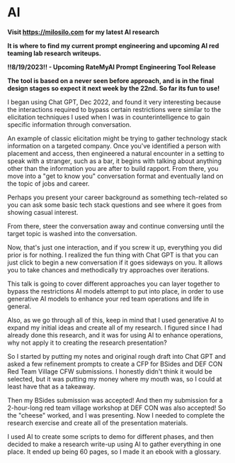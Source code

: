 # AI
**Visit https://milosilo.com for my latest AI research** 

**It is where to find my current prompt engineering and upcoming AI red teaming lab research writeups.**



 **!!8/19/2023!! - Upcoming RateMyAI Prompt Engineering Tool Release** 
 
 **The tool is based on a never seen before approach, and is in the final design stages so expect it next week by the 22nd. So far its fun to use!** 




I began using Chat GPT, Dec 2022, and found it very interesting because the interactions required to bypass certain restrictions were similar to the elicitation techniques I used when I was in counterintelligence to gain specific information through conversation.

An example of classic elicitation might be trying to gather technology stack information on a targeted company. Once you've identified a person with placement and access, then engineered a natural encounter in a setting to speak with a stranger, such as a bar, it begins with talking about anything other than the information you are after to build rapport. From there, you move into a "get to know you" conversation format and eventually land on the topic of jobs and career.

Perhaps you present your career background as something tech-related so you can ask some basic tech stack questions and see where it goes from showing casual interest.

From there, steer the conversation away and continue conversing until the target topic is washed into the conversation.

Now, that's just one interaction, and if you screw it up, everything you did prior is for nothing. I realized the fun thing with Chat GPT is that you can just click to begin a new conversation if it goes sideways on you. It allows you to take chances and methodically try approaches over iterations.

This talk is going to cover different approaches you can layer together to bypass the restrictions AI models attempt to put into place, in order to use generative AI models to enhance your red team operations and life in general.

Also, as we go through all of this, keep in mind that I used generative AI to expand my initial ideas and create all of my research. I figured since I had already done this research, and it was for using AI to enhance operations, why not apply it to creating the research presentation?

So I started by putting my notes and original rough draft into Chat GPT and asked a few refinement prompts to create a CFP for BSides and DEF CON Red Team Village CFW submissions. I honestly didn't think it would be selected, but it was putting my money where my mouth was, so I could at least have that as a takeaway.

Then my BSides submission was accepted! And then my submission for a 2-hour-long red team village workshop at DEF CON was also accepted! So the "cheese" worked, and I was presenting. Now I needed to complete the research exercise and create all of the presentation materials.

I used AI to create some scripts to demo for different phases, and then decided to make a research write-up using AI to gather everything in one place. It ended up being 60 pages, so I made it an ebook with a glossary.  
